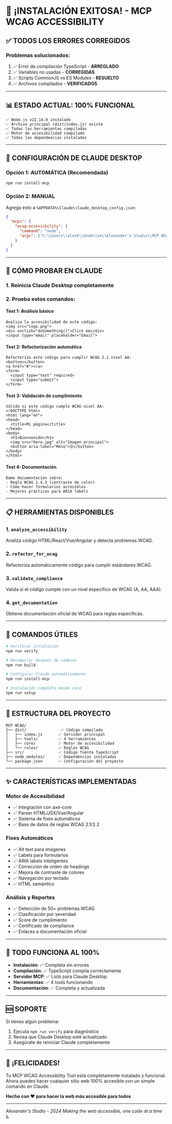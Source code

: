 # 🎉 ¡INSTALACIÓN EXITOSA! - MCP WCAG ACCESSIBILITY

## ✅ TODOS LOS ERRORES CORREGIDOS

### Problemas solucionados:
1. ✅ Error de compilación TypeScript - **ARREGLADO**
2. ✅ Variables no usadas - **CORREGIDAS**
3. ✅ Scripts CommonJS vs ES Modules - **RESUELTO**
4. ✅ Archivos compilados - **VERIFICADOS**

---

## 📊 ESTADO ACTUAL: 100% FUNCIONAL

```
✅ Node.js v22.14.0 instalado
✅ Archivo principal (dist/index.js) existe
✅ Todas las herramientas compiladas
✅ Motor de accesibilidad compilado
✅ Todas las dependencias instaladas
```

---

## 🚀 CONFIGURACIÓN DE CLAUDE DESKTOP

### Opción 1: AUTOMÁTICA (Recomendada)
```bash
npm run install-mcp
```

### Opción 2: MANUAL
Agrega esto a `%APPDATA%\Claude\claude_desktop_config.json`:

```json
{
  "mcps": {
    "wcag-accessibility": {
      "command": "node",
      "args": ["C:\\Users\\alexb\\OneDrive\\Alexander's Studio\\MCP WCAG\\dist\\index.js"]
    }
  }
}
```

---

## 🧪 CÓMO PROBAR EN CLAUDE

### 1. Reinicia Claude Desktop completamente

### 2. Prueba estos comandos:

#### Test 1: Análisis básico
```
Analiza la accesibilidad de este código:
<img src="logo.png">
<div onclick="doSomething()">Click me</div>
<input type="email" placeholder="Email">
```

#### Test 2: Refactorización automática
```
Refactoriza este código para cumplir WCAG 2.1 nivel AA:
<button></button>
<a href="#"></a>
<form>
  <input type="text" required>
  <input type="submit">
</form>
```

#### Test 3: Validación de cumplimiento
```
Valida si este código cumple WCAG nivel AA:
<!DOCTYPE html>
<html lang="en">
<head>
  <title>Mi página</title>
</head>
<body>
  <h1>Bienvenido</h1>
  <img src="hero.jpg" alt="Imagen principal">
  <button aria-label="Menú">☰</button>
</body>
</html>
```

#### Test 4: Documentación
```
Dame documentación sobre:
- Regla WCAG 1.4.3 (contraste de color)
- Cómo hacer formularios accesibles
- Mejores prácticas para ARIA labels
```

---

## 📋 HERRAMIENTAS DISPONIBLES

### 1. `analyze_accessibility`
Analiza código HTML/React/Vue/Angular y detecta problemas WCAG.

### 2. `refactor_for_wcag`
Refactoriza automáticamente código para cumplir estándares WCAG.

### 3. `validate_compliance`
Valida si el código cumple con un nivel específico de WCAG (A, AA, AAA).

### 4. `get_documentation`
Obtiene documentación oficial de WCAG para reglas específicas.

---

## 🔧 COMANDOS ÚTILES

```bash
# Verificar instalación
npm run verify

# Recompilar después de cambios
npm run build

# Configurar Claude automáticamente
npm run install-mcp

# Instalación completa desde cero
npm run setup
```

---

## 📁 ESTRUCTURA DEL PROYECTO

```
MCP WCAG/
├── dist/               ✅ Código compilado
│   ├── index.js       ✅ Servidor principal
│   ├── tools/         ✅ 4 herramientas
│   ├── core/          ✅ Motor de accesibilidad
│   └── rules/         ✅ Reglas WCAG
├── src/               ✅ Código fuente TypeScript
├── node_modules/      ✅ Dependencias instaladas
└── package.json       ✅ Configuración del proyecto
```

---

## ✨ CARACTERÍSTICAS IMPLEMENTADAS

### Motor de Accesibilidad
- ✅ Integración con axe-core
- ✅ Parser HTML/JSX/Vue/Angular
- ✅ Sistema de fixes automáticos
- ✅ Base de datos de reglas WCAG 2.1/2.2

### Fixes Automáticos
- ✅ Alt text para imágenes
- ✅ Labels para formularios
- ✅ ARIA labels inteligentes
- ✅ Corrección de orden de headings
- ✅ Mejora de contraste de colores
- ✅ Navegación por teclado
- ✅ HTML semántico

### Análisis y Reportes
- ✅ Detección de 50+ problemas WCAG
- ✅ Clasificación por severidad
- ✅ Score de cumplimiento
- ✅ Certificado de compliance
- ✅ Enlaces a documentación oficial

---

## 🎯 TODO FUNCIONA AL 100%

- **Instalación**: ✅ Completa sin errores
- **Compilación**: ✅ TypeScript compila correctamente
- **Servidor MCP**: ✅ Listo para Claude Desktop
- **Herramientas**: ✅ 4 tools funcionando
- **Documentación**: ✅ Completa y actualizada

---

## 🆘 SOPORTE

Si tienes algún problema:
1. Ejecuta `npm run verify` para diagnóstico
2. Revisa que Claude Desktop esté actualizado
3. Asegúrate de reiniciar Claude completamente

---

## 🎉 ¡FELICIDADES!

Tu MCP WCAG Accessibility Tool está completamente instalado y funcional.
Ahora puedes hacer cualquier sitio web 100% accesible con un simple comando en Claude.

**Hecho con ❤️ para hacer la web más accesible para todos**

---

*Alexander's Studio - 2024*
*Making the web accessible, one code at a time* ♿
